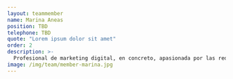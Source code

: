 ```yaml
---
layout: teammember
name: Marina Aneas
position: TBD
telephone: TBD
quote: "Lorem ipsum dolor sit amet"
order: 2
description: >-
  Profesional de marketing digital, en concreto, apasionada por las redes sociales. Soy una charlatana innata. Por eso, la comunicación siempre ha sido y será parte de mi vida. Constancia y mucho cariño definen muy bien mi entorno de trabajo. ¿Mi lema? ¡PRODUCIR PRODUCIR PRODUCIR!
image: /img/team/member-marina.jpg
---
```


